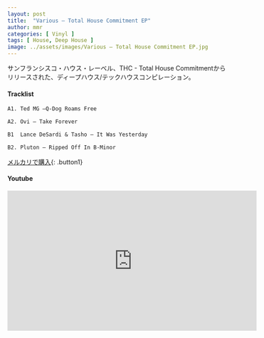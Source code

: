```yaml
---
layout: post
title:  "Various – Total House Commitment EP"
author: mmr
categories: [ Vinyl ]
tags: [ House, Deep House ]
image: ../assets/images/Various – Total House Commitment EP.jpg
---
```


サンフランシスコ・ハウス・レーベル、THC - Total House Commitmentからリリースされた、ディープハウス/テックハウスコンピレーション。

#### Tracklist
```md
A1. Ted MG –Q-Dog Roams Free

A2. Ovi – Take Forever

B1  Lance DeSardi & Tasho – It Was Yesterday

B2. Pluton – Ripped Off In B-Minor
```

[メルカリで購入](https://jp.mercari.com/item/m55483600323?afid=6142608987){: .button1}

#### Youtube
<iframe width="560" height="315" src="https://www.youtube.com/embed/T_J5YbntaUo?si=vjqIZqX5fAek4FSu" title="YouTube video player" frameborder="0" allow="accelerometer; autoplay; clipboard-write; encrypted-media; gyroscope; picture-in-picture; web-share" referrerpolicy="strict-origin-when-cross-origin" allowfullscreen></iframe>